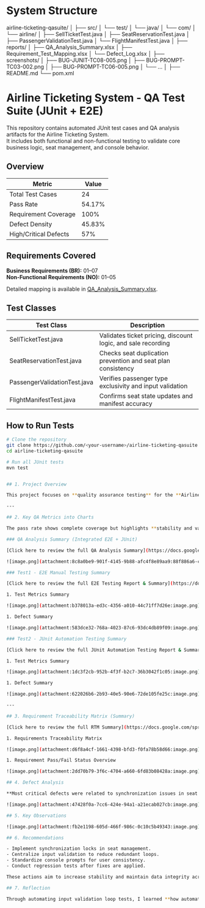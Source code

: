 # System Structure
airline-ticketing-qasuite/
│
├── src/
│   └── test/
│       └── java/
│           └── com/
│               └── airline/
│                   ├── SellTicketTest.java
│                   ├── SeatReservationTest.java
│                   ├── PassengerValidationTest.java
│                   └── FlightManifestTest.java
│
├── reports/
│   ├── QA_Analysis_Summary.xlsx
│   ├── Requirement_Test_Mapping.xlsx
│   └── Defect_Log.xlsx
│
├── screenshots/
│   ├── BUG-JUNIT-TC08-005.png
│   ├── BUG-PROMPT-TC03-002.png
│   ├── BUG-PROMPT-TC06-005.png
│   └── ...
│
├── README.md
└── pom.xml


# Airline Ticketing System - QA Test Suite (JUnit + E2E)

This repository contains automated JUnit test cases and QA analysis artifacts for the Airline Ticketing System.  
It includes both functional and non-functional testing to validate core business logic, seat management, and console behavior.


## Overview

| Metric | Value |
|--------|--------|
| Total Test Cases | 24 |
| Pass Rate | 54.17% |
| Requirement Coverage | 100% |
| Defect Density | 45.83% |
| High/Critical Defects | 57% |


## Requirements Covered

**Business Requirements (BR):** 01–07  
**Non-Functional Requirements (NO):** 01–05  

Detailed mapping is available in [QA_Analysis_Summary.xlsx](reports/QA_Analysis_Summary.xlsx).


## Test Classes

| Test Class | Description |
|-------------|--------------|
| SellTicketTest.java | Validates ticket pricing, discount logic, and sale recording |
| SeatReservationTest.java | Checks seat duplication prevention and seat plan consistency |
| PassengerValidationTest.java | Verifies passenger type exclusivity and input validation |
| FlightManifestTest.java | Confirms seat state updates and manifest accuracy |


## How to Run Tests

```bash
# Clone the repository
git clone https://github.com/<your-username>/airline-ticketing-qasuite.git
cd airline-ticketing-qasuite

# Run all JUnit tests
mvn test


## 1. Project Overview

This project focuses on **quality assurance testing** for the **Airline Ticketing Application** developed in **Java**. The goal was to verify that all business and non-functional requirements were correctly implemented through a combination of **JUnit and End-to-End (E2E) tests**. Key testing areas included **seat management, discount logic, and prompt validation**.

---

## 2. Key QA Metrics into Charts

The pass rate shows complete coverage but highlights **stability and validation gaps in the current build.**

### QA Analysis Summary (Integrated E2E + JUnit)

[Click here to review the full QA Analysis Summary](https://docs.google.com/spreadsheets/d/e/2PACX-1vTa5k6aAdRJXrK7lw9Gk1bnGyRnWfn7vWqMmnKSOU_Mkj_ZLiTLr0hQPKQd8-UaPnYstwr4OF96IUrb/pubhtml?gid=69442221&single=true) 

![image.png](attachment:8c8a0be9-901f-4145-9b88-afc4f8e89aa9:88f886a6-cd08-4a43-b2d3-b5d9509bff7b.png)

### Test1 - E2E Manual Testing Summary

[Click here to review the full E2E Testing Report & Summary](https://docs.google.com/spreadsheets/d/e/2PACX-1vTa5k6aAdRJXrK7lw9Gk1bnGyRnWfn7vWqMmnKSOU_Mkj_ZLiTLr0hQPKQd8-UaPnYstwr4OF96IUrb/pubhtml?gid=0&single=true)

1. Test Metrics Summary

![image.png](attachment:b378013a-ed3c-4356-a010-44c71ff7d26e:image.png)

1. Defect Summary

![image.png](attachment:583dce32-768a-4023-87c6-93dc4db89f09:image.png)

### Test2 - JUnit Automation Testing Summary

[Click here to review the full JUnit Automation Testing Report & Summary](https://docs.google.com/spreadsheets/d/e/2PACX-1vTa5k6aAdRJXrK7lw9Gk1bnGyRnWfn7vWqMmnKSOU_Mkj_ZLiTLr0hQPKQd8-UaPnYstwr4OF96IUrb/pubhtml?gid=1885570547&single=true)

1. Test Metrics Summary

![image.png](attachment:1dc3f2cb-952b-4f3f-b2c7-36b3042f1c05:image.png)

1. Defect Summary

![image.png](attachment:622026b6-2b93-40e5-90e6-72de105fe25c:image.png)

---

## 3. Requirement Traceability Matrix (Summary)

[Click here to review the full RTM Summary](https://docs.google.com/spreadsheets/d/e/2PACX-1vTa5k6aAdRJXrK7lw9Gk1bnGyRnWfn7vWqMmnKSOU_Mkj_ZLiTLr0hQPKQd8-UaPnYstwr4OF96IUrb/pubhtml?gid=69442221&single=true) 

1. Requirements Traceability Matrix

![image.png](attachment:d6f8a4cf-1661-4398-bfd3-f0fa78b58d66:image.png)

1. Requirement Pass/Fail Status Overview

![image.png](attachment:2dd70b79-3f6c-4704-a660-6fd83b08428a:image.png)

## 4. Defect Analysis

**Most critical defects were related to synchronization issues in seat management**. Multiple tests confirmed that seat allocation states were not consistently updated between Business and Economy classes. **Another recurring issue was input validation failure in user prompts**, where the system failed to exit invalid input loops properly. These indicate the need for synchronization locks and centralized validation control.

![image.png](attachment:47428f0a-7cc6-424e-94a1-a21ecab027cb:image.png)

## 5. Key Observations

![image.png](attachment:fb2e1198-605d-466f-986c-0c10c5b49343:image.png)

## 6. Recommendations

- Implement synchronization locks in seat management.
- Centralize input validation to reduce redundant loops.
- Standardize console prompts for user consistency.
- Conduct regression tests after fixes are applied.

These actions aim to increase stability and maintain data integrity across seat and pricing modules.

## 7. Reflection

Through automating input validation loop tests, I learned **how automation can significantly reduce time and human error in repetitive QA tasks.** This process helped **identify infinite loop defects and inconsistent prompt handling more effectively than manual testing**. It reinforced my understanding that strategic automation not only improves testing efficiency but also enhances long-term system stability.
